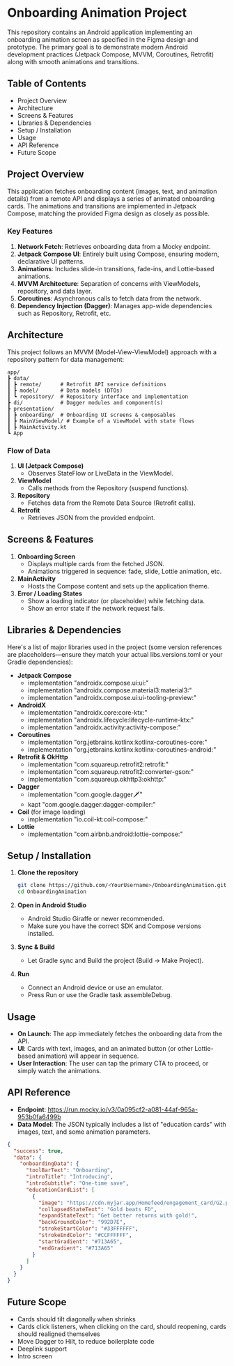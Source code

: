 # Onboarding Animation Project

This repository contains an Android application implementing an onboarding animation screen as specified in the Figma design and prototype. The primary goal is to demonstrate modern Android development practices (Jetpack Compose, MVVM, Coroutines, Retrofit) along with smooth animations and transitions.

## Table of Contents
- Project Overview
- Architecture
- Screens & Features
- Libraries & Dependencies
- Setup / Installation
- Usage
- API Reference
- Future Scope

## Project Overview

This application fetches onboarding content (images, text, and animation details) from a remote API and displays a series of animated onboarding cards. The animations and transitions are implemented in Jetpack Compose, matching the provided Figma design as closely as possible.

### Key Features

1. **Network Fetch**: Retrieves onboarding data from a Mocky endpoint.
2. **Jetpack Compose UI**: Entirely built using Compose, ensuring modern, declarative UI patterns.
3. **Animations**: Includes slide-in transitions, fade-ins, and Lottie-based animations.
4. **MVVM Architecture**: Separation of concerns with ViewModels, repository, and data layer.
5. **Coroutines**: Asynchronous calls to fetch data from the network.
6. **Dependency Injection (Dagger)**: Manages app-wide dependencies such as Repository, Retrofit, etc.

## Architecture

This project follows an MVVM (Model-View-ViewModel) approach with a repository pattern for data management:

```
app/
┣ data/
┃ ┣ remote/      # Retrofit API service definitions
┃ ┣ model/       # Data models (DTOs)
┃ ┗ repository/  # Repository interface and implementation
┣ di/            # Dagger modules and component(s)
┣ presentation/
┃ ┣ onboarding/  # Onboarding UI screens & composables
┃ ┣ MainViewModel/ # Example of a ViewModel with state flows
┃ ┣ MainActivity.kt
┗ App
```

### Flow of Data

1. **UI (Jetpack Compose)**
   - Observes StateFlow or LiveData in the ViewModel.
2. **ViewModel**
   - Calls methods from the Repository (suspend functions).
3. **Repository**
   - Fetches data from the Remote Data Source (Retrofit calls).
4. **Retrofit**
   - Retrieves JSON from the provided endpoint.

## Screens & Features

1. **Onboarding Screen**
   - Displays multiple cards from the fetched JSON.
   - Animations triggered in sequence: fade, slide, Lottie animation, etc.
2. **MainActivity**
   - Hosts the Compose content and sets up the application theme.
3. **Error / Loading States**
   - Show a loading indicator (or placeholder) while fetching data.
   - Show an error state if the network request fails.

## Libraries & Dependencies

Here's a list of major libraries used in the project (some version references are placeholders—ensure they match your actual libs.versions.toml or your Gradle dependencies):

- **Jetpack Compose**
  - implementation "androidx.compose.ui:ui:<version>"
  - implementation "androidx.compose.material3:material3:<version>"
  - implementation "androidx.compose.ui:ui-tooling-preview:<version>"
- **AndroidX**
  - implementation "androidx.core:core-ktx:<version>"
  - implementation "androidx.lifecycle:lifecycle-runtime-ktx:<version>"
  - implementation "androidx.activity:activity-compose:<version>"
- **Coroutines**
  - implementation "org.jetbrains.kotlinx:kotlinx-coroutines-core:<version>"
  - implementation "org.jetbrains.kotlinx:kotlinx-coroutines-android:<version>"
- **Retrofit & OkHttp**
  - implementation "com.squareup.retrofit2:retrofit:<version>"
  - implementation "com.squareup.retrofit2:converter-gson:<version>"
  - implementation "com.squareup.okhttp3:okhttp:<version>"
- **Dagger**
  - implementation "com.google.dagger:dagger:<version>"
  - kapt "com.google.dagger:dagger-compiler:<version>"
- **Coil** (for image loading)
  - implementation "io.coil-kt:coil-compose:<version>"
- **Lottie**
  - implementation "com.airbnb.android:lottie-compose:<version>"

## Setup / Installation

1. **Clone the repository**
   ```bash
   git clone https://github.com/<YourUsername>/OnboardingAnimation.git
   cd OnboardingAnimation
   ```

2. **Open in Android Studio**
   - Android Studio Giraffe or newer recommended.
   - Make sure you have the correct SDK and Compose versions installed.

3. **Sync & Build**
   - Let Gradle sync and Build the project (Build -> Make Project).

4. **Run**
   - Connect an Android device or use an emulator.
   - Press Run or use the Gradle task assembleDebug.

## Usage
- **On Launch**: The app immediately fetches the onboarding data from the API.
- **UI**: Cards with text, images, and an animated button (or other Lottie-based animation) will appear in sequence.
- **User Interaction**: The user can tap the primary CTA to proceed, or simply watch the animations.

## API Reference
- **Endpoint**: https://run.mocky.io/v3/0a095cf2-a081-44af-965a-953b0fa6499b
- **Data Model**: The JSON typically includes a list of "education cards" with images, text, and some animation parameters.

```json
{
  "success": true,
  "data": {
    "onboardingData": {
      "toolBarText": "Onboarding",
      "introTitle": "Introducing",
      "introSubtitle": "One-time save",
      "educationCardList": [
        {
          "image": "https://cdn.myjar.app/Homefeed/engagement_card/G2.png",
          "collapsedStateText": "Gold beats FD",
          "expandStateText": "Get better returns with gold!",
          "backGroundColor": "992D7E",
          "strokeStartColor": "#33FFFFFF",
          "strokeEndColor": "#CCFFFFFF",
          "startGradient": "#713A65",
          "endGradient": "#713A65"
        }
      ]
    }
  }
}
```

## Future Scope
- Cards should tilt diagonally when shrinks
- Cards click listeners, when clicking on the card, should reopening, cards should realigned themselves
- Move Dagger to Hilt, to reduce boilerplate code
- Deeplink support
- Intro screen
